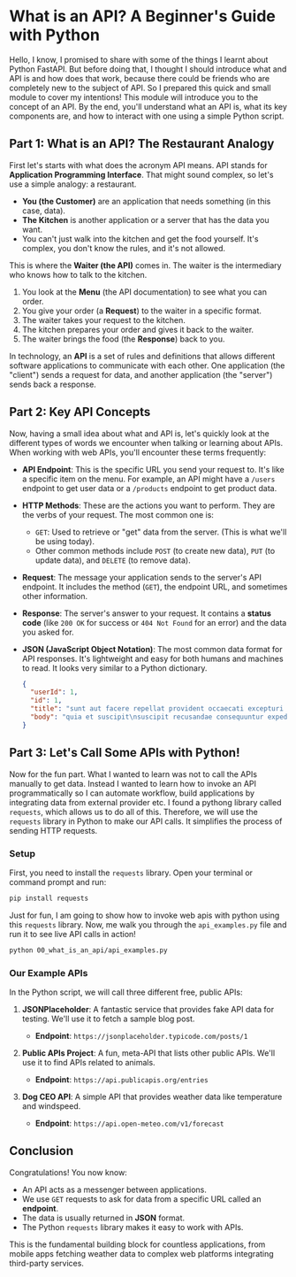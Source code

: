 # What is an API? A Beginner's Guide with Python

Hello, I know, I promised to share with some of the things I learnt about Python FastAPI. But before doing that, I thought I should introduce what and API is and how does that work, because there could be friends who are completely new to the subject of API. So I prepared this quick and small module to cover my intentions! This module will introduce you to the concept of an API. By the end, you'll understand what an API is, what its key components are, and how to interact with one using a simple Python script.

## Part 1: What is an API? The Restaurant Analogy

First let's starts with what does the acronym API means. API stands for **Application Programming Interface**. That might sound complex, so let's use a simple analogy: a restaurant.

*   **You (the Customer)** are an application that needs something (in this case, data).
*   **The Kitchen** is another application or a server that has the data you want.
*   You can't just walk into the kitchen and get the food yourself. It's complex, you don't know the rules, and it's not allowed.

This is where the **Waiter (the API)** comes in. The waiter is the intermediary who knows how to talk to the kitchen.

1.  You look at the **Menu** (the API documentation) to see what you can order.
2.  You give your order (a **Request**) to the waiter in a specific format.
3.  The waiter takes your request to the kitchen.
4.  The kitchen prepares your order and gives it back to the waiter.
5.  The waiter brings the food (the **Response**) back to you.

In technology, an **API** is a set of rules and definitions that allows different software applications to communicate with each other. One application (the "client") sends a request for data, and another application (the "server") sends back a response.

## Part 2: Key API Concepts

Now, having a small idea about what and API is, let's quickly look at the different types of words we encounter when talking or learning about APIs. When working with web APIs, you'll encounter these terms frequently:

*   **API Endpoint**: This is the specific URL you send your request to. It's like a specific item on the menu. For example, an API might have a `/users` endpoint to get user data or a `/products` endpoint to get product data.

*   **HTTP Methods**: These are the actions you want to perform. They are the verbs of your request. The most common one is:
    *   `GET`: Used to retrieve or "get" data from the server. (This is what we'll be using today).
    *   Other common methods include `POST` (to create new data), `PUT` (to update data), and `DELETE` (to remove data).

*   **Request**: The message your application sends to the server's API endpoint. It includes the method (`GET`), the endpoint URL, and sometimes other information.

*   **Response**: The server's answer to your request. It contains a **status code** (like `200 OK` for success or `404 Not Found` for an error) and the data you asked for.

*   **JSON (JavaScript Object Notation)**: The most common data format for API responses. It's lightweight and easy for both humans and machines to read. It looks very similar to a Python dictionary.

    ```json
    {
      "userId": 1,
      "id": 1,
      "title": "sunt aut facere repellat provident occaecati excepturi optio reprehenderit",
      "body": "quia et suscipit\nsuscipit recusandae consequuntur expedita et cum\nreprehenderit molestiae ut ut quas totam\nnostrum rerum est autem sunt rem eveniet architecto"
    }
    ```

## Part 3: Let's Call Some APIs with Python!

Now for the fun part. What I wanted to learn was not to call the APIs manually to get data. Instead I wanted to learn how to invoke an API programmatically so I can automate workflow, build applications by integrating data from external provider etc. I found a pythong library called `requests`, which allows us to do all of this. Therefore, we will use the `requests` library in Python to make our API calls. It simplifies the process of sending HTTP requests.

### Setup

First, you need to install the `requests` library. Open your terminal or command prompt and run:

```bash
pip install requests
```

Just for fun, I am going to show how to invoke web apis with python using this `requests` library. Now, me walk you through the `api_examples.py` file and run it to see live API calls in action!

```bash
python 00_what_is_an_api/api_examples.py
```

### Our Example APIs

In the Python script, we will call three different free, public APIs:

1.  **JSONPlaceholder**: A fantastic service that provides fake API data for testing. We'll use it to fetch a sample blog post.
    *   **Endpoint**: `https://jsonplaceholder.typicode.com/posts/1`

2.  **Public APIs Project**: A fun, meta-API that lists other public APIs. We'll use it to find APIs related to animals.
    *   **Endpoint**: `https://api.publicapis.org/entries`

3.  **Dog CEO API**: A simple API that provides weather data like temperature and windspeed.
    *   **Endpoint**: `https://api.open-meteo.com/v1/forecast`

## Conclusion

Congratulations! You now know:
*   An API acts as a messenger between applications.
*   We use `GET` requests to ask for data from a specific URL called an **endpoint**.
*   The data is usually returned in **JSON** format.
*   The Python `requests` library makes it easy to work with APIs.

This is the fundamental building block for countless applications, from mobile apps fetching weather data to complex web platforms integrating third-party services.